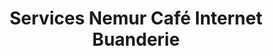 ---
title: "Services Nemur Café Internet Buanderie"
url: /montreal/services-nemur-cafe-internet-buanderie/
shop: shop
---